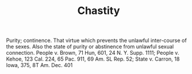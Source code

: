 ---
title: Chastity
letter: C
permalink: "/definitions/bld-chastity.html"
body: Purity; continence. That virtue which prevents the unlawful inter-course of
  the sexes. Also the state of purity or abstinence from unlawful sexual connection.
  People v. Brown, 71 Hun, 601, 24 N. Y. Supp. 1111; People v. Kehoe, 123 Cal. 224,
  65 Pac. 911, 69 Am. SL Rep. 52; State v. Carron, 18 Iowa, 375, 8T Am. Dec. 401
published_at: '2018-07-07'
source: Black's Law Dictionary 2nd Ed (1910)
layout: post
---